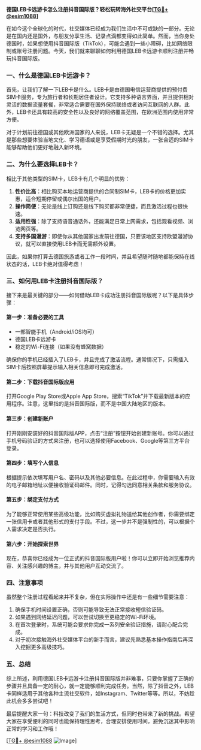 **德国LEB卡远游卡怎么注册抖音国际版？轻松玩转海外社交平台[[TG💪+ @esim1088](https://t.me/s/esim1088)]**

在如今这个全球化的时代，社交媒体已经成为我们生活中不可或缺的一部分。无论是在国内还是国外，与朋友分享生活、记录点滴都变得如此简单。然而，当你身处德国时，如果想使用抖音国际版（TikTok），可能会遇到一些小障碍，比如网络限制或账号注册问题。今天，我们就来聊聊如何利用德国LEB卡远游卡顺利注册并畅玩抖音国际版。

### 一、什么是德国LEB卡远游卡？

首先，让我们了解一下LEB卡是什么。LEB卡是由德国电信运营商提供的预付费SIM卡服务，专为旅行者和长期居住者设计。它支持多种语言界面，并且提供相对灵活的数据流量套餐，非常适合需要在国外保持联络或者访问互联网的人群。此外，LEB卡还具有较高的安全性以及良好的网络覆盖范围，在欧洲范围内使用非常方便。

对于计划前往德国或其他欧洲国家的人来说，LEB卡无疑是一个不错的选择。尤其是那些想要体验当地文化、学习德语或是享受假期时光的朋友，一张合适的SIM卡能够帮助他们更好地融入新环境。

### 二、为什么要选择LEB卡？

相比于其他类型的SIM卡，LEB卡有几个明显的优势：

1. **性价比高**：相比购买本地运营商提供的合同制SIM卡，LEB卡的价格更加实惠，适合短期停留或偶尔出国的用户。
2. **操作简便**：无论是线上订购还是线下购买都非常便捷，而且激活过程也很快速。
3. **适用性强**：除了支持语音通话外，还能满足日常上网需求，包括观看视频、浏览网页等。
4. **支持多国漫游**：即使你从其他国家出发前往德国，只要该地区支持欧盟漫游协议，就可以直接使用LEB卡而无需额外设置。

因此，如果你打算去德国旅游或者工作一段时间，并且希望随时随地都能保持在线状态的话，LEB卡绝对值得考虑！

### 三、如何用LEB卡注册抖音国际版？

接下来是最关键的部分——如何借助LEB卡成功注册抖音国际版呢？以下是具体步骤：

#### 第一步：准备必要的工具

- 一部智能手机（Android/iOS均可）
- 德国LEB卡远游卡
- 稳定的Wi-Fi连接（如果没有蜂窝数据）

确保你的手机已经插入了LEB卡，并且完成了激活流程。通常情况下，只需插入SIM卡后按照屏幕提示输入相关信息即可完成激活。

#### 第二步：下载抖音国际版应用

打开Google Play Store或Apple App Store，搜索“TikTok”并下载最新版本的应用程序。注意，这里指的是抖音国际版，而不是中国大陆地区的版本。

#### 第三步：创建新账户

打开刚刚安装好的抖音国际版APP，点击“注册”按钮开始创建新账号。你可以通过手机号码验证的方式来注册，也可以选择使用Facebook、Google等第三方平台登录。

#### 第四步：填写个人信息

根据提示依次填写用户名、密码以及其他必要信息。在此过程中，你需要输入有效的电子邮箱地址以便接收验证码邮件。同时，记得勾选同意相关条款和服务协议。

#### 第五步：绑定支付方式

为了能够正常使用某些高级功能，比如购买虚拟礼物送给其他创作者，你需要绑定一张信用卡或者其他形式的支付手段。不过，这一步并不是强制性的，可以根据个人需求决定是否执行。

#### 第六步：开始探索世界

现在，恭喜你已经成为一位正式的抖音国际版用户啦！你可以立即开始浏览推荐内容、关注感兴趣的博主，并与其他用户互动交流了。

### 四、注意事项

虽然整个注册过程看起来并不复杂，但在实际操作中还是有一些细节需要注意：

1. 确保手机时间设置正确，否则可能导致无法正常接收短信验证码。
2. 如果遇到网络延迟问题，可以尝试切换至更稳定的Wi-Fi环境。
3. 在首次登录时，系统可能会要求你完成一系列安全验证措施，请耐心配合完成。
4. 对于初次接触海外社交媒体平台的新手而言，建议先熟悉基本操作指南后再深入挖掘更多高级技巧。

### 五、总结

综上所述，利用德国LEB卡远游卡注册抖音国际版并非难事，只要你掌握了正确的步骤并且具备一定的耐心，就一定能够顺利完成任务。当然，除了抖音之外，LEB卡同样适用于其他各种主流社交软件，如Instagram、Twitter等等。所以，不妨趁此机会多多尝试吧！

最后提醒大家一句：科技改变了我们的生活方式，但同时也带来了新的挑战。希望大家在享受便利的同时也能保持理性思考，合理安排使用时间，避免沉迷其中影响正常的学习和工作哦！

[[TG💪+ @esim1088](https://t.me/s/esim1088) ![Image](https://i.postimg.cc/4NQfJmqS/Snipaste-2025-05-13-00-14-12.png)]